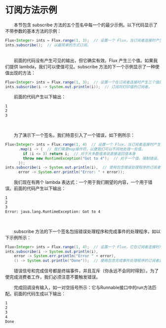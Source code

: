 # 订阅方法示例

&emsp;&emsp;本节包含 subscribe 方法的五个签名中每一个的最少示例。以下代码显示了不带参数的基本方法的示例：

```java
Flux<Integer> ints = Flux.range(1, 3);  // 设置一个 Flux，当订阅者连接时产生三个值
ints.subscribe();  // 以最简单的方式订阅。
```

<br>
&emsp;&emsp;前面的代码没有产生可见的输出，但它确实有效。Flux 产生三个值。如果我们提供 lambda，我们可以使值可见。subscribe 方法的下一个示例显示了一种使值出现的方法：

```java
Flux<Integer> ints = Flux.range(1, 3);  // 设置一个在订阅者连接时产生三个值的 Flux。
ints.subscribe(i -> System.out.println(i));  // 订阅将打印值的订阅者。
```

&emsp;&emsp;前面的代码产生以下输出：

```bash
1
2
3
```

<br>

&emsp;&emsp;为了演示下一个签名，我们特意引入了一个错误，如下例所示：

```java
Flux<Integer> ints = Flux.range(1, 4)  // 设置一个 Flux，当订阅者连接时产生四个值
      .map(i -> {  // 我们需要map操作符，以便我们可以不同地处理一些值。
        if (i <= 3) return i;  // 对于大多数值来说直接返回值本身
        throw new RuntimeException("Got to 4");  // 对于一个值，强制错误。
      });
ints.subscribe(i -> System.out.println(i),  // 使用包含错误处理程序的订阅者进行订阅。
      error -> System.err.println("Error: " + error));
```

&emsp;&emsp;我们现在有两个 lambda 表达式：一个用于我们期望的内容，一个用于错误。前面的代码产生以下输出：

```bash
1
2
3
Error: java.lang.RuntimeException: Got to 4
```

<br>

&emsp;&emsp;subscribe 方法的下一个签名包括错误处理程序和完成事件的处理程序，如以下示例所示：

```java
Flux<Integer> ints = Flux.range(1, 4);  // 设置一个 Flux，它在订阅者连接时产生四个值。
ints.subscribe(i -> System.out.println(i),
    error -> System.err.println("Error " + error),
    () -> System.out.println("Done"));  // 使用包含完成事件处理程序的订阅者进行订阅。
```

&emsp;&emsp;错误信号和完成信号都是终端事件，并且互斥（你永远不会同时得到）。为了使完成消费者工作，我们必须注意不要触发错误。

&emsp;&emsp;完成回调没有输入，如一对空括号所示：它与Runnable接口中的run方法匹配。前面的代码生成以下输出：

```bash
1
2
3
4
Done
```

